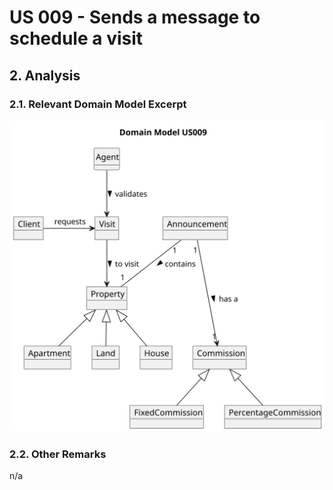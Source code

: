 # US 009 - Sends a message to schedule a visit

## 2. Analysis

### 2.1. Relevant Domain Model Excerpt 

![US009-domain-model-Domain_Model_US009.svg](svg/US009-domain-model-Domain_Model_US009.svg)
### 2.2. Other Remarks

n/a